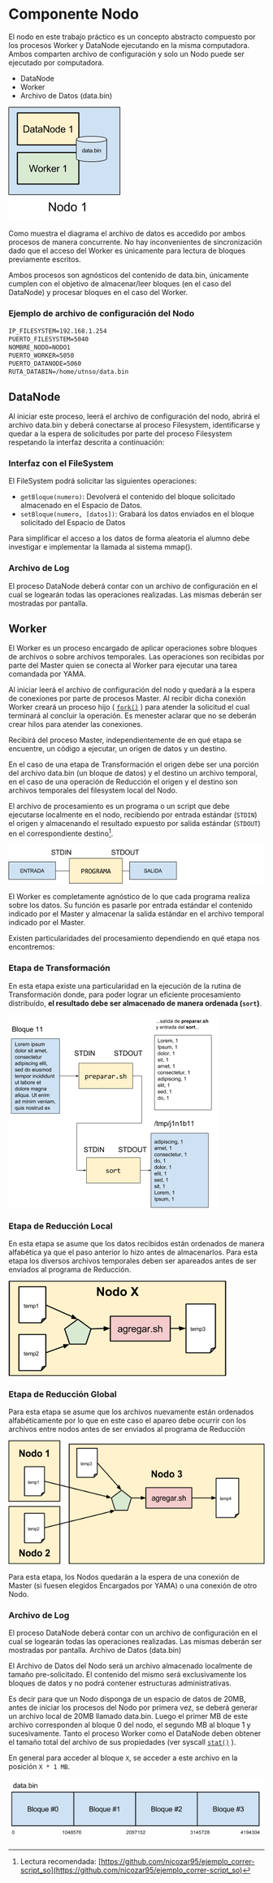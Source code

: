 # Componente Nodo

El nodo en este trabajo práctico es un concepto abstracto compuesto por los procesos Worker y DataNode ejecutando en la misma computadora. Ambos comparten archivo de configuración y solo un Nodo puede ser ejecutado por computadora.
- DataNode
- Worker
- Archivo de Datos (data.bin)

![Un componente Nodo](/assets/componente-nodo.png)

Como muestra el diagrama el archivo de datos es accedido por ambos procesos de manera concurrente. No hay inconvenientes de sincronización dado que el acceso del Worker es únicamente para lectura de bloques previamente escritos.

Ambos procesos son agnósticos del contenido de data.bin, únicamente cumplen con el objetivo de almacenar/leer bloques (en el caso del DataNode) y procesar bloques en el caso del Worker.

### Ejemplo de archivo de configuración del Nodo
```
IP_FILESYSTEM=192.168.1.254
PUERTO_FILESYSTEM=5040
NOMBRE_NODO=NODO1
PUERTO_WORKER=5050
PUERTO_DATANODE=5060
RUTA_DATABIN=/home/utnso/data.bin
```

## DataNode
Al iniciar este proceso, leerá el archivo de configuración del nodo, abrirá el archivo data.bin y deberá conectarse al proceso Filesystem, identificarse y quedar a la espera de solicitudes por parte del proceso Filesystem respetando la interfaz descrita a continuación:

### Interfaz con el FileSystem

El FileSystem podrá solicitar las siguientes operaciones:
- `getBloque(numero)`: Devolverá el contenido del bloque solicitado almacenado en el Espacio de Datos.
- `setBloque(numero, [datos])`: Grabará los datos enviados en el bloque solicitado del Espacio de Datos

Para simplificar el acceso a los datos de forma aleatoria el alumno debe investigar e implementar la llamada al sistema mmap().

### Archivo de Log

El proceso DataNode deberá contar con un archivo de configuración en el cual se logearán todas las operaciones realizadas. Las mismas deberán ser mostradas por pantalla.

## Worker

El Worker es un proceso encargado de aplicar operaciones sobre bloques de archivos o sobre archivos temporales. Las operaciones son recibidas por parte del Master quien se conecta al Worker para ejecutar una tarea comandada por YAMA.

Al iniciar leerá el archivo de configuración del nodo y quedará a la espera de conexiones por parte de procesos Master.
Al recibir dicha conexión Worker creará un proceso hijo ( [`fork()`](http://man7.org/linux/man-pages/man2/fork.2.html) ) para atender la solicitud el cual terminará al concluir la operación. Es menester aclarar que no se deberán crear hilos para atender las conexiones.

Recibirá del proceso Master, independientemente de en qué etapa se encuentre, un código a ejecutar, un origen de datos y un destino.

En el caso de una etapa de Transformación el origen debe ser una porción del archivo data.bin (un bloque de datos) y el destino un archivo temporal, en el caso de una operación de Reducción el origen y el destino son archivos temporales del filesystem local del Nodo.

El archivo de procesamiento es un programa o un script que debe ejecutarse localmente en el nodo, recibiendo por entrada estándar (`STDIN`) el origen y almacenando el resultado expuesto por salida estándar (`STDOUT`) en el correspondiente destino[^7].

![Esquema de proceso Worker](/assets/worker-pipe.png)

El Worker es completamente agnóstico de lo que cada programa realiza sobre los datos. Su función es pasarle por entrada estándar el contenido indicado por el Master y almacenar la salida estándar en el archivo temporal indicado por el Master.

Existen particularidades del procesamiento dependiendo en qué etapa nos encontremos:

### Etapa de Transformación

En esta etapa existe una particularidad en la ejecución de la rutina de Transformación donde, para poder lograr un eficiente procesamiento distribuído, **el resultado debe ser almacenado de manera ordenada (`sort`)**.

![Worker con sort](/assets/pipeline.png)

### Etapa de Reducción Local

En esta etapa se asume que los datos recibidos están ordenados de manera alfabética ya que el paso anterior lo hizo antes de almacenarlos.
Para esta etapa los diversos archivos temporales deben ser apareados antes de ser enviados al programa de Reducción.

![Reduccion Local](/assets/reduccion-local.png)

### Etapa de Reducción Global

Para esta etapa se asume que los archivos nuevamente están ordenados alfabéticamente por lo que en este caso el apareo debe ocurrir con los archivos entre nodos antes de ser enviados al programa de Reducción

![Reduccion Global](/assets/reduccion-global.png)

Para esta etapa, los Nodos quedarán a la espera de una conexión de Master (si fuesen elegidos Encargados por YAMA) o una conexión de otro Nodo.

### Archivo de Log

El proceso DataNode deberá contar con un archivo de configuración en el cual se logearán todas las operaciones realizadas. Las mismas deberán ser mostradas por pantalla.
Archivo de Datos (data.bin)

El Archivo de Datos del Nodo será un archivo almacenado localmente de tamaño pre-solicitado. El contenido del mismo será exclusivamente los bloques de datos y no podrá contener estructuras administrativas.

Es decir para que un Nodo disponga de un espacio de datos de 20MB, antes de iniciar los procesos del Nodo por primera vez, se deberá generar un archivo local de 20MB llamado data.bin. Luego el primer MB de este archivo corresponden al bloque 0 del nodo, el segundo MB al bloque 1 y sucesivamente.
Tanto el proceso Worker como el DataNode deben obtener el tamaño total del archivo de sus propiedades (ver syscall [`stat()`](https://en.wikipedia.org/wiki/Stat_(system_call)) ).

En general para acceder al bloque `X`, se acceder a este archivo en la posición `X * 1 MB`.

![Bloques](/assets/data-bin.png)

[^7]: Lectura recomendada: [https://github.com/nicozar95/ejemplo_correr-script_so](https://github.com/nicozar95/ejemplo_correr-script_so)
